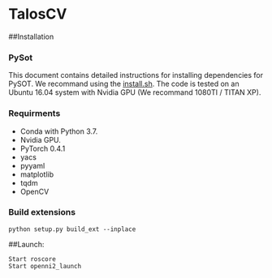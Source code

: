 # TalosCV






##Installation
### PySot


This document contains detailed instructions for installing dependencies for PySOT. We recommand using the [install.sh](install.sh). The code is tested on an Ubuntu 16.04 system with Nvidia GPU (We recommand 1080TI / TITAN XP).

### Requirments
* Conda with Python 3.7.
* Nvidia GPU.
* PyTorch 0.4.1
* yacs
* pyyaml
* matplotlib
* tqdm
* OpenCV

### Build extensions
```
python setup.py build_ext --inplace
```






##Launch:
```
Start roscore
Start openni2_launch
```
